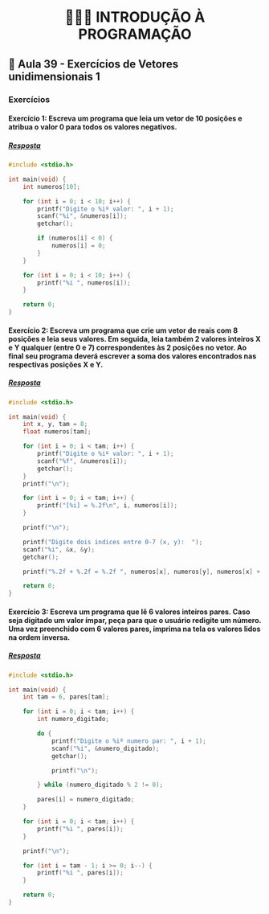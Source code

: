 <h1 align="center">👨🏻‍💻 INTRODUÇÃO À PROGRAMAÇÃO</h>

## 📑 Aula 39 - Exercícios de Vetores unidimensionais 1

### Exercícios

#### Exercício 1: Escreva um programa que leia um vetor de 10 posições e atribua o valor 0 para todos os valores negativos.

##### [Resposta](ex01.c)

```c
#include <stdio.h>

int main(void) {
    int numeros[10];

    for (int i = 0; i < 10; i++) {
        printf("Digite o %iº valor: ", i + 1);
        scanf("%i", &numeros[i]);
        getchar();

        if (numeros[i] < 0) {
            numeros[i] = 0;
        }
    }

    for (int i = 0; i < 10; i++) {
        printf("%i ", numeros[i]);
    }

    return 0;
}
```

#### Exercício 2: Escreva um programa que crie um vetor de reais com 8 posições e leia seus valores. Em seguida, leia também 2 valores inteiros X e Y qualquer (entre 0 e 7) correspondentes às 2 posições no vetor. Ao final seu programa deverá escrever a soma dos valores encontrados nas respectivas posições X e Y.

##### [Resposta](ex02.c)

```c
#include <stdio.h>

int main(void) {
    int x, y, tam = 8;
    float numeros[tam];

    for (int i = 0; i < tam; i++) {
        printf("Digite o %iº valor: ", i + 1);
        scanf("%f", &numeros[i]);
        getchar();
    }
    printf("\n");

    for (int i = 0; i < tam; i++) {
        printf("[%i] = %.2f\n", i, numeros[i]);
    }

    printf("\n");

    printf("Digite dois indices entre 0-7 (x, y):  ");
    scanf("%i", &x, &y);
    getchar();

    printf("%.2f + %.2f = %.2f ", numeros[x], numeros[y], numeros[x] + numeros[y]);

    return 0;
}
```

#### Exercício 3: Escreva um programa que lê 6 valores inteiros pares. Caso seja digitado um valor ímpar, peça para que o usuário redigite um número. Uma vez preenchido com 6 valores pares, imprima na tela os valores lidos na ordem inversa.

##### [Resposta](ex03.c)

```c
#include <stdio.h>

int main(void) {
    int tam = 6, pares[tam];

    for (int i = 0; i < tam; i++) {
        int numero_digitado;

        do {
            printf("Digite o %iº numero par: ", i + 1);
            scanf("%i", &numero_digitado);
            getchar();

            printf("\n");

        } while (numero_digitado % 2 != 0);

        pares[i] = numero_digitado;
    }

    for (int i = 0; i < tam; i++) {
        printf("%i ", pares[i]);
    }

    printf("\n");

    for (int i = tam - 1; i >= 0; i--) {
        printf("%i ", pares[i]);
    }

    return 0;
}
```

